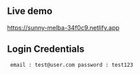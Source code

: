 ## Live demo
 https://sunny-melba-34f0c9.netlify.app

## Login Credentials
     email : test@user.com password : test123
